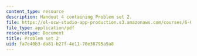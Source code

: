 ```yaml
---
content_type: resource
description: Handout 4 containing Problem set 2.
file: https://ol-ocw-studio-app-production.s3.amazonaws.com/courses/6-006-introduction-to-algorithms-spring-2008/fa7e40b3da81b27f4e1170e38795a9a8_ps2.pdf
file_type: application/pdf
resourcetype: Document
title: Problem set 2
uid: fa7e40b3-da81-b27f-4e11-70e38795a9a8
---
```

